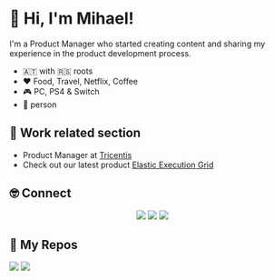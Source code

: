 # 🧔 Hi, I'm Mihael!

I'm a Product Manager who started creating content and sharing my experience in the product development process.

- :austria: with :serbia: roots
- ❤️ Food, Travel, Netflix, Coffee
- 🎮 PC, PS4 & Switch
- 🐶 person

## 👋 Work related section

- Product Manager at [Tricentis](https://www.tricentis.com/)
- Check out our latest product [Elastic Execution Grid](https://onboarding.my.tricentis.com)

## 🤓 Connect

<p align="center">
  <a href="https://www.linkedin.com/in/mihael-simic/"><img src="https://img.shields.io/badge/-LinkedIn-blue?style=for-the-badge&logo=Linkedin&logoColor=white"/></a>
  <a href="https://twitter.com/simic_mihael"><img src="https://img.shields.io/badge/-Twitter-blue?style=for-the-badge&logo=Twitter&logoColor=white"/></a>
  <a href="https://www.polywork.com/mihaelsimic"><img src="https://img.shields.io/badge/-Polywork-blueviolet?style=for-the-badge&logo=Polywork&logoColor=white"/></a>
</p>

## 🧐 My Repos

[![](https://github-readme-stats.vercel.app/api/pin/?username=mihsi&repo=ToscaDefectHelper&theme=buefy)](https://github.com/mihsi/ToscaDefectHelper)
[![](https://github-readme-stats.vercel.app/api/pin/?username=mihsi&repo=osv_legacy_docker&theme=buefy)](https://github.com/mihaelsimic/osv_legacy_docker)
